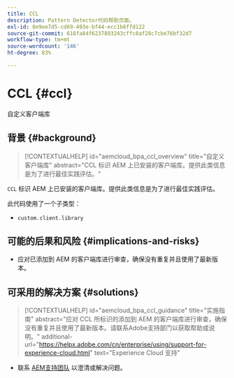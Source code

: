 ```yaml
---
title: CCL
description: Pattern Detector代码帮助页面。
exl-id: 8e9ee7d5-cd69-493e-bf44-ecc1b6ffd122
source-git-commit: 616fa84f6237893243cffc8af28c7cbe76bf32d7
workflow-type: tm+mt
source-wordcount: '146'
ht-degree: 83%

---
```


# CCL {#ccl}

自定义客户端库

## 背景 {#background}

>[!CONTEXTUALHELP]
>id="aemcloud_bpa_ccl_overview"
>title="自定义客户端库"
>abstract="CCL 标识 AEM 上已安装的客户端库。提供此类信息是为了进行最佳实践评估。"

`CCL` 标识 AEM 上已安装的客户端库。提供此类信息是为了进行最佳实践评估。

此代码使用了一个子类型：
* `custom.client.library`

## 可能的后果和风险 {#implications-and-risks}

* 应对已添加到 AEM 的客户端库进行审查，确保没有重复并且使用了最新版本。

## 可采用的解决方案 {#solutions}

>[!CONTEXTUALHELP]
>id="aemcloud_bpa_ccl_guidance"
>title="实施指南"
>abstract="应对 CCL 所标识的添加到 AEM 的客户端库进行审查，确保没有重复并且使用了最新版本。请联系Adobe支持部门以获取帮助或说明。"
>additional-url="https://helpx.adobe.com/cn/enterprise/using/support-for-experience-cloud.html" text="Experience Cloud 支持"

* 联系 [AEM支持团队](https://helpx.adobe.com/cn/enterprise/using/support-for-experience-cloud.html) 以澄清或解决问题。
